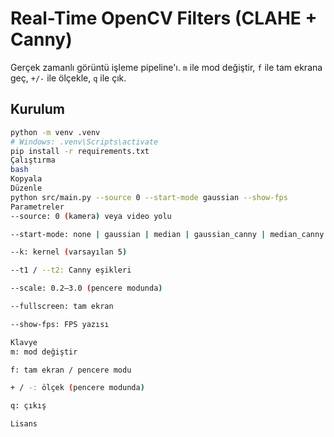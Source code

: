# Real-Time OpenCV Filters (CLAHE + Canny)

Gerçek zamanlı görüntü işleme pipeline'ı. `m` ile mod değiştir, `f` ile tam ekrana geç, `+/-` ile ölçekle, `q` ile çık.

## Kurulum
```bash
python -m venv .venv
# Windows: .venv\Scripts\activate
pip install -r requirements.txt
Çalıştırma
bash
Kopyala
Düzenle
python src/main.py --source 0 --start-mode gaussian --show-fps
Parametreler
--source: 0 (kamera) veya video yolu

--start-mode: none | gaussian | median | gaussian_canny | median_canny

--k: kernel (varsayılan 5)

--t1 / --t2: Canny eşikleri

--scale: 0.2–3.0 (pencere modunda)

--fullscreen: tam ekran

--show-fps: FPS yazısı

Klavye
m: mod değiştir

f: tam ekran / pencere modu

+ / -: ölçek (pencere modunda)

q: çıkış

Lisans
